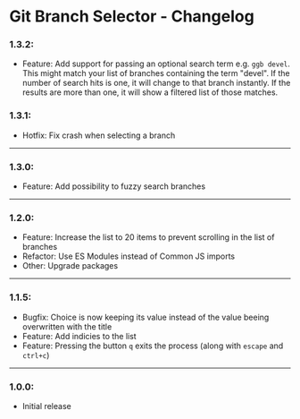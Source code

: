 # Git Branch Selector - Changelog

### **1.3.2:**

- Feature: Add support for passing an optional search term e.g. `ggb devel`. This might match your list of branches containing the term "devel". If the number of search hits is one, it will change to that branch instantly. If the results are more than one, it will show a filtered list of those matches.

### **1.3.1:**

- Hotfix: Fix crash when selecting a branch

---
### **1.3.0:**

- Feature: Add possibility to fuzzy search branches

---
### **1.2.0:**

- Feature: Increase the list to 20 items to prevent scrolling in the list of branches
- Refactor: Use ES Modules instead of Common JS imports
- Other: Upgrade packages

---

### **1.1.5:**

- Bugfix: Choice is now keeping its value instead of the value beeing overwritten with the title
- Feature: Add indicies to the list
- Feature: Pressing the button `q` exits the process (along with `escape` and `ctrl+c`)

---

### **1.0.0:**

- Initial release
